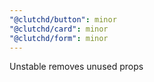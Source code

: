 ```yaml
---
"@clutchd/button": minor
"@clutchd/card": minor
"@clutchd/form": minor
---
```


Unstable removes unused props
